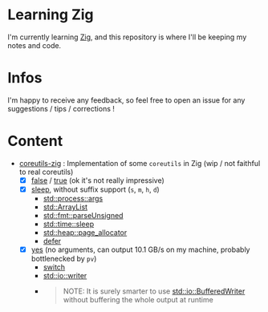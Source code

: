 # Learning Zig

I'm currently learning [Zig](https://ziglang.org/), and this repository is where I'll be keeping my notes and code.

# Infos

I'm happy to receive any feedback, so feel free to open an issue for any suggestions / tips / corrections !

# Content

- [coreutils-zig](./coreutils-zig) : Implementation of some `coreutils` in Zig (wip / not faithful to real coreutils)
    - [x] [false](./coreutils-zig/false.zig) / [true](./coreutils-zig/true.zig) (ok it's not really impressive)
    - [x] [sleep](./coreutils-zig/sleep.zig), without suffix support (`s`, `m`, `h`, `d`)
        - [std::process::args](https://ziglang.org/documentation/master/std/#A;std:process.args)
        - [std::ArrayList](https://ziglang.org/documentation/master/std/#A;std:ArrayList)
        - [std::fmt::parseUnsigned](https://ziglang.org/documentation/master/std/#A;std:fmt.parseUnsigned)
        - [std::time::sleep](https://ziglang.org/documentation/master/std/#A;std:time.sleep)
        - [std::heap::page_allocator](https://ziglang.org/documentation/master/std/#A;std:heap.page_allocator)
        - [defer](https://ziglang.org/documentation/master/#defer)
    - [x] [yes](./coreutils-zig/yes.zig) (no arguments, can output 10.1 GB/s on my machine, probably bottlenecked by `pv`)
        - [switch](https://ziglang.org/documentation/master/#switch)
        - [std::io::writer](https://ziglang.org/documentation/master/std/#A;std:io.Writer)
        - > NOTE: It is surely smarter to use [std::io::BufferedWriter](https://ziglang.org/documentation/master/std/#A;std:io.BufferedWriter) without buffering the whole output at runtime
